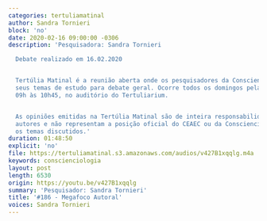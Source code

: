 ```yaml
---
categories: tertuliamatinal
author: Sandra Tornieri
block: 'no'
date: 2020-02-16 09:00:00 -0306
description: 'Pesquisadora: Sandra Tornieri

  Debate realizado em 16.02.2020


  Tertúlia Matinal é a reunião aberta onde os pesquisadores da Conscienciologia apresentam
  seus temas de estudo para debate geral. Ocorre todos os domingos pela manhã, das
  09h às 10h45, no auditório do Tertuliarium.


  As opiniões emitidas na Tertúlia Matinal são de inteira responsabilidade de seus
  autores e não representam a posição oficial do CEAEC ou da Conscienciologia sobre
  os temas discutidos.'
duration: 01:48:50
explicit: 'no'
file: https://tertuliamatinal.s3.amazonaws.com/audios/v427B1xqqlg.m4a
keywords: conscienciologia
layout: post
length: 6530
origin: https://youtu.be/v427B1xqqlg
summary: 'Pesquisador: Sandra Tornieri'
title: '#186 - Megafoco Autoral'
voices: Sandra Tornieri
---
```

